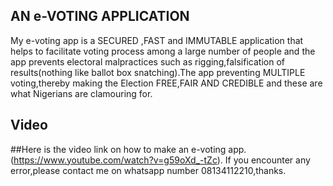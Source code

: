 ##  AN e-VOTING APPLICATION
My e-voting app is a SECURED  ,FAST and IMMUTABLE  application that helps to facilitate voting process among a large number of people and the app prevents electoral malpractices such as rigging,falsification of results(nothing like ballot box snatching).The app preventing MULTIPLE voting,thereby making the Election FREE,FAIR AND CREDIBLE and these are what Nigerians are clamouring for.

## Video
##Here is the video link on how to make an e-voting app.(https://www.youtube.com/watch?v=g59oXd_-tZc). If you encounter any error,please contact me on whatsapp number 08134112210,thanks.






